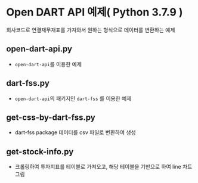 # Open DART API 예제( Python 3.7.9 )
회사코드로 연결재무재표를 가져와서 원하는 형식으로 데이터를 변환하는 예제      

       
## open-dart-api.py
* `open-dart-api`를 이용한 예제
## dart-fss.py
* `open-dart-api`의 패키지인 `dart-fss` 를 이용한 예제
## get-css-by-dart-fss.py
* dart-fss package 데이터를 csv 파일로 변환하여 생성
## get-stock-info.py
* 크롤링하여 투자지표를 테이블로 가져오고, 해당 테이블을 기반으로 하여 line 차트 그림
  
